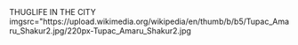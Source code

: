 <HTML>
<HEAD>THUGLIFE IN THE CITY</HEAD>
<TITLE>NAIROBI'S MOST WANTED</TITLE>
<BODY>imgsrc="https://upload.wikimedia.org/wikipedia/en/thumb/b/b5/Tupac_Amaru_Shakur2.jpg/220px-Tupac_Amaru_Shakur2.jpg</BODY>
